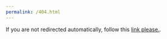 ```yaml
---
permalink: /404.html
---
```

<!DOCTYPE HTML>
<html lang="en-US">
    <head>
        <meta charset="UTF-8">
        <meta http-equiv="refresh" content="0; url=https://t.me/sabermalek">
        <script type="text/javascript">
            window.location.href = "https://t.me/sabermalek"
        </script>
        <title>SAYAZ Redirecting...</title>
    </head>
    <body>
        <!-- Note: don't tell people to `click` the link, just tell them that it is a link. -->
        If you are not redirected automatically, follow this <a href='https://t.me/sabermalek'>link please.</a>.
		<!-- Yandex.Metrika counter -->
		<script type="text/javascript" >
		   (function(m,e,t,r,i,k,a){m[i]=m[i]||function(){(m[i].a=m[i].a||[]).push(arguments)};
		   m[i].l=1*new Date();k=e.createElement(t),a=e.getElementsByTagName(t)[0],k.async=1,k.src=r,a.parentNode.insertBefore(k,a)})
		   (window, document, "script", "https://mc.yandex.ru/metrika/tag.js", "ym");

		   ym(83572825, "init", {
				clickmap:true,
				trackLinks:true,
				accurateTrackBounce:true,
				webvisor:true,
				ecommerce:"dataLayer"
		   });
		</script>
		<noscript><div><img src="https://mc.yandex.ru/watch/83572825" style="position:absolute; left:-9999px;" alt="" /></div></noscript>
		<!-- /Yandex.Metrika counter -->
		
		<!-- Global site tag (gtag.js) - Google Analytics -->
		<script async src="https://www.googletagmanager.com/gtag/js?id=G-QJ4L9ZHRDZ"></script>
		<script>
		  window.dataLayer = window.dataLayer || [];
		  function gtag(){dataLayer.push(arguments);}
		  gtag('js', new Date());

		  gtag('config', 'G-QJ4L9ZHRDZ');
		</script>
		
	</body>
</html>